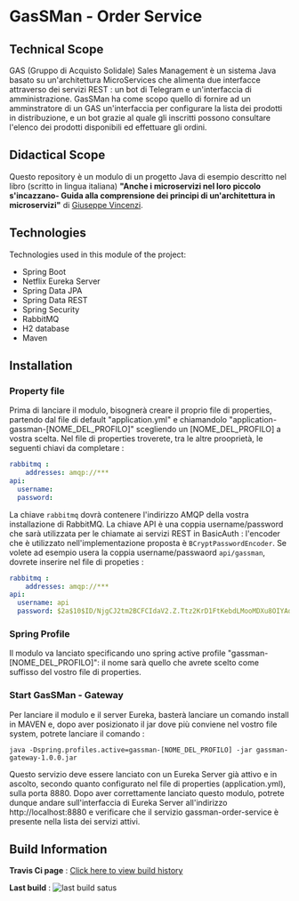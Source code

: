 # GasSMan - Order Service
## Technical Scope
GAS (Gruppo di Acquisto Solidale) Sales Management è un sistema Java basato su un'architettura MicroServices che alimenta due interfacce attraverso dei servizi REST : un bot di Telegram e un'interfaccia di amministrazione.
GasSMan ha come scopo quello di fornire ad un amminstratore di un GAS un'interfaccia per configurare la lista dei prodotti in distribuzione, e un bot grazie al quale gli inscritti possono consultare l'elenco dei prodotti disponibili ed effettuare gli ordini.

## Didactical Scope
Questo repository è un modulo di un progetto Java di esempio descritto nel libro (scritto in lingua italiana) **"Anche i microservizi nel loro piccolo s'incazzano- Guida alla comprensione dei principi di un'architettura in microservizi"** di [Giuseppe Vincenzi](https://gvincenzi.tumblr.com/).

## Technologies
Technologies used in this module of the project:
- Spring Boot
- Netflix Eureka Server
- Spring Data JPA
- Spring Data REST
- Spring Security
- RabbitMQ
- H2 database
- Maven

## Installation
### Property file
Prima di lanciare il modulo, bisognerà creare il proprio file di properties, partendo dal file di default "application.yml" e chiamandolo "application-gassman-[NOME_DEL_PROFILO]" scegliendo un [NOME_DEL_PROFILO] a vostra scelta.
Nel file di properties troverete, tra le altre prooprietà, le seguenti chiavi da completare :
```yaml
rabbitmq :
    addresses: amqp://***
api:
  username:
  password:
```

La chiave `rabbitmq` dovrà contenere l'indirizzo AMQP della vostra installazione di RabbitMQ.
La chiave API è una coppia username/password che sarà utilizzata per le chiamate ai servizi REST in BasicAuth : l'encoder che è utilizzato nell'implementazione proposta è `BCryptPasswordEncoder`.
Se volete ad esempio usera la coppia username/passwaord `api/gassman`, dovrete inserire nel file di propeties :
```yaml
rabbitmq :
    addresses: amqp://***
api:
  username: api
  password: $2a$10$ID/NjgCJ2tm2BCFCIdaV2.Z.Ttz2KrD1FtKebdLMooMDXu8OIYAdy
```

### Spring Profile
Il modulo va lanciato specificando uno spring active profile "gassman-[NOME_DEL_PROFILO]": il nome sarà quello che avrete scelto come suffisso del vostro file di properties.

### Start GasSMan - Gateway
Per lanciare il modulo e il server Eureka, basterà lanciare un comando install in MAVEN e, dopo aver posizionato il jar dove più conviene nel vostro file system, potrete lanciare il comando :

```
java -Dspring.profiles.active=gassman-[NOME_DEL_PROFILO] -jar gassman-gateway-1.0.0.jar
```

Questo servizio deve essere lanciato con un Eureka Server già attivo e in ascolto, secondo quanto configurato nel file di properties (application.yml), sulla porta 8880.
Dopo aver correttamente lanciato questo modulo, potrete dunque andare sull'interfaccia di Eureka Server all'indirizzo http://localhost:8880 e verificare che il servizio gassman-order-service è presente nella lista dei servizi attivi.

## Build Information
**Travis Ci page** : [Click here to view build history](https://travis-ci.org/gvincenzi/gassman-order)

**Last build** : <img src="https://travis-ci.org/gvincenzi/gassman-order.svg?branch=master" alt="last build satus">

